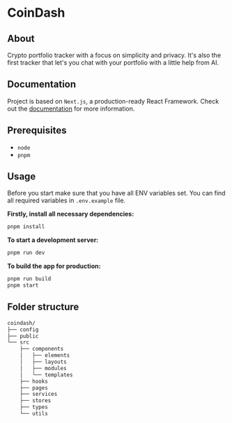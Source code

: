 # CoinDash

## About

Crypto portfolio tracker with a focus on simplicity and privacy. It's also the first tracker that let's you chat with your portfolio with a little help from AI.

## Documentation

Project is based on `Next.js`, a production-ready React Framework. Check out the [documentation](https://nextjs.org/docs) for more information.

## Prerequisites

- `node`
- `pnpm`

## Usage

Before you start make sure that you have all ENV variables set. You can find all required variables in `.env.example` file.

**Firstly, install all necessary dependencies:**

```sh
pnpm install
```

**To start a development server:**

```sh
pnpm run dev
```

**To build the app for production:**

```sh
pnpm run build
pnpm start
```

## Folder structure

```bash
coindash/
├── config
├── public
└── src
    ├── components
    │   ├── elements
    │   ├── layouts
    │   ├── modules
    │   └── templates
    ├── hooks
    ├── pages
    ├── services
    ├── stores
    ├── types
    └── utils
```
